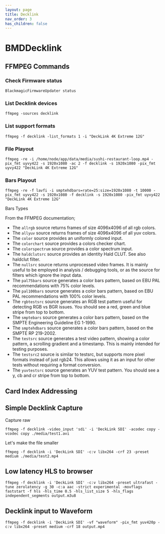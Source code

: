 ```yaml
---
layout: page
title: Decklink
nav_order: 3
has_children: false
---
```


# BMDDecklink

## FFMPEG Commands

### Check Firmware status

`BlackmagicFirmwareUpdater status`

### List Decklink devices

`ffmpeg -sources decklink`

### List support formats

`ffmpeg -f decklink -list_formats 1 -i "DeckLink 4K Extreme 12G"`

### File Playout

`ffmpeg -re -i /home/node/app/data/media/sushi-restaurant-loop.mp4 -pix_fmt uyvy422 -s 1920x1080 -ac 2 -f decklink -s 1920x1080 -pix_fmt uyvy422 "DeckLink 4K Extreme 12G"`

### Bars Playout

`ffmpeg -re -f lavfi -i smptehdbars=rate=25:size=1920x1080 -t 10000 -pix_fmt uyvy422 -s 1920x1080 -f decklink -s 1920x1080 -pix_fmt uyvy422 "DeckLink 4K Extreme 12G"`

Bars Types

From the FFMPEG documentation;

* The `allrgb` source returns frames of size 4096x4096 of all rgb colors.
* The `allyuv` source returns frames of size 4096x4096 of all yuv colors.
* The `color` source provides an uniformly colored input.
* The `colorchart` source provides a colors checker chart.
* The `colorspectrum` source provides a color spectrum input.
* The `haldclutsrc` source provides an identity Hald CLUT. See also haldclut filter.
* The `nullsrc` source returns unprocessed video frames. It is mainly useful to be employed in analysis / debugging tools, or as the source for filters which ignore the input data.
* The `pal75bars` source generates a color bars pattern, based on EBU PAL recommendations with 75% color levels.
* The `pal100bars` source generates a color bars pattern, based on EBU PAL recommendations with 100% color levels.
* The `rgbtestsrc` source generates an RGB test pattern useful for detecting RGB vs BGR issues. You should see a red, green and blue stripe from top to bottom.
* The `smptebars` source generates a color bars pattern, based on the SMPTE Engineering Guideline EG 1-1990.
* The `smptehdbars` source generates a color bars pattern, based on the SMPTE RP 219-2002.
* The `testsrc` source generates a test video pattern, showing a color pattern, a scrolling gradient and a timestamp. This is mainly intended for testing purposes.
* The `testsrc2` source is similar to testsrc, but supports more pixel formats instead of just rgb24. This allows using it as an input for other tests without requiring a format conversion.
* The `yuvtestsrc` source generates an YUV test pattern. You should see a y, cb and cr stripe from top to bottom.

## Card Index Addressing


## Simple Decklink Capture

Capture raw

`ffmpeg -f decklink -video_input 'sdi' -i 'DeckLink SDI' -acodec copy -vcodec copy ./media/test1.avi`

Let's make the file smaller

`ffmpeg -f decklink -i 'DeckLink SDI' -c:v libx264 -crf 23 -preset medium ./media/test2.mp4`

## Low latency HLS to browser

`ffmpeg -f decklink -i 'DeckLink SDI' -c:v libx264 -preset ultrafast -tune zerolatency -g 30 -c:a aac -strict experimental -movflags faststart -f hls -hls_time 0.5 -hls_list_size 5 -hls_flags independent_segments output.m3u8`

## Decklink input to Waveform

`ffmpeg -f decklink -i 'DeckLink SDI' -vf "waveform" -pix_fmt yuv420p -c:v libx264 -preset medium -crf 18 output.mp4`